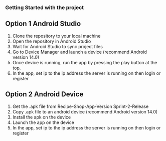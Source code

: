 ### Getting Started with the project
## Option 1 Android Studio
1. Clone the repository to your local machine
2. Open the repository in Android Studio
3. Wait for Android Studio to sync project files
4. Go to Device Manager and launch a device (recommend Android version 14.0)
5. Once device is running, run the app by pressing the play button at the top.
6. In the app, set ip to the ip address the server is running on then login or register

## Option 2 Android Device
1. Get the .apk file from Recipe-Shop-App-Version Sprint-2-Release
2. Copy .apk file to an android device (recommend Android version 14.0)
3. Install the apk on the device
4. Launch the app on the device
5. In the app, set ip to the ip address the server is running on then login or register
